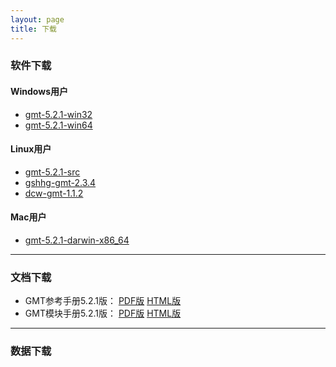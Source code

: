 ```yaml
---
layout: page
title: 下载
---
```


### 软件下载

#### Windows用户

- [gmt-5.2.1-win32](http://pan.baidu.com/s/1cbSWLw)
- [gmt-5.2.1-win64](http://pan.baidu.com/s/1pLN58AB)

#### Linux用户

- [gmt-5.2.1-src](http://pan.baidu.com/s/1nuDPYY1)
- [gshhg-gmt-2.3.4](http://pan.baidu.com/s/1dFM4bct)
- [dcw-gmt-1.1.2](http://pan.baidu.com/s/1qYP5xnQ)

#### Mac用户

- [gmt-5.2.1-darwin-x86_64](http://pan.baidu.com/s/1jIfGx7o)

---

### 文档下载

- GMT参考手册5.2.1版： [PDF版](https://github.com/gmt-china/GMT_docs/releases/download/v5.2.1/GMT_docs-5.2.1.pdf) [HTML版](https://github.com/gmt-china/GMT_docs/releases/download/v5.2.1/GMT_docs-5.2.1-HTML.zip)
- GMT模块手册5.2.1版： [PDF版](https://github.com/gmt-china/GMT_modules/releases/download/v5.2.1/GMT_modules-5.2.1.pdf) [HTML版](https://github.com/gmt-china/GMT_modules/releases/download/v5.2.1/GMT_modules-5.2.1-HTML.zip)

---

### 数据下载
